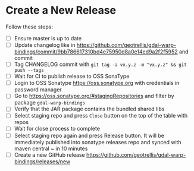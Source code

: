 # Create a New Release

Follow these steps:

- [ ] Ensure master is up to date
- [ ] Update changelog like in https://github.com/geotrellis/gdal-warp-bindings/commit/9bb786617310bd4e75950d8a0e14ed9a2f2f5952 and commit
- [ ] Tag CHANGELOG commit with `git tag -a vx.y.z -m "vx.y.z" && git push --tags`
- [ ] Wait for CI to publish release to OSS SonaType
- [ ] Login to OSS Sonatype https://oss.sonatype.org with credentials in password manager
- [ ] Go to https://oss.sonatype.org/#stagingRepositories and filter by package `gdal-warp-bindings`
- [ ] Verify that the JAR package contains the bundled shared libs
- [ ] Select staging repo and press `Close` button on the top of the table with repos
- [ ] Wait for close process to complete
- [ ] Select staging repo again and press Release button. It will be immediately published into sonatype releases repo and synced with maven central ~ in 10 minutes
- [ ] Create a new GitHub release https://github.com/geotrellis/gdal-warp-bindings/releases/new
